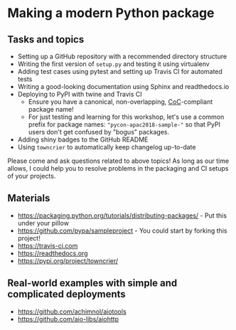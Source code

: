 # Making a modern Python package

## Tasks and topics

* Setting up a GitHub repository with a recommended directory structure
* Writing the first version of `setup.py` and testing it using virtualenv
* Adding test cases using pytest and setting up Travis CI for automated tests
* Writing a good-looking documentation using Sphinx and readthedocs.io
* Deploying to PyPI with twine and Travis CI
  - Ensure you have a canonical, non-overlapping, [CoC](https://www.python.org/psf/codeofconduct/)-compliant package name!
  - For just testing and learning for this workshop, let's use a common prefix for package names: `"pycon-apac2018-sample-"` so that PyPI users don't get confused by "bogus" packages.
* Adding shiny badges to the GitHub README
* Using `towncrier` to automatically keep changelog up-to-date

Please come and ask questions related to above topics!
As long as our time allows, I could help you to resolve problems in the packaging and CI setups of your projects.

## Materials

* https://packaging.python.org/tutorials/distributing-packages/ - Put this under your pillow
* https://github.com/pypa/sampleproject - You could start by forking this project!
* https://travis-ci.com
* https://readthedocs.org
* https://pypi.org/project/towncrier/

## Real-world examples with simple and complicated deployments

* https://github.com/achimnol/aiotools
* https://github.com/aio-libs/aiohttp
